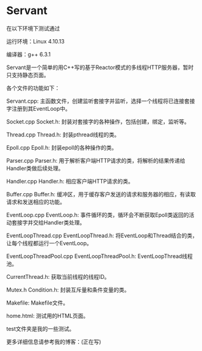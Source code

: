 # Servant

在以下环境下测试通过

 运行环境：Linux 4.10.13

 编译器：g++ 6.3.1

Servant是一个简单的用C++写的基于Reactor模式的多线程HTTP服务器，暂时只支持静态页面。

各个文件的功能如下：

Servant.cpp: 主函数文件，创建监听套接字并监听，选择一个线程将已连接套接字注册到其EventLoop中。

Socket.cpp Socket.h: 封装对套接字的各种操作，包括创建，绑定，监听等。

Thread.cpp Thread.h: 封装pthread线程的类。

Epoll.cpp Epoll.h: 封装epoll的各种操作的类。

Parser.cpp Parser.h: 用于解析客户端HTTP请求的类，将解析的结果传递给Handler类做后续处理。

Handler.cpp Handler.h: 相应客户端HTTP请求的类。

Buffer.cpp Buffer.h: 缓冲区，用于缓存客户发送的请求和服务器的相应，有读取请求和发送相应的功能。

EventLoop.cpp EventLoop.h: 事件循环的类，循环会不断获取Epoll类返回的活动套接字并交给Handler类处理。

EventLoopThread.cpp EventLoopThread.h: 将EventLoop和Thread结合的类，让每个线程都运行一个EventLoop。

EventLoopThreadPool.cpp EventLoopThreadPool.h: EventLoopThread线程池。

CurrentThread.h: 获取当前线程的线程ID。

Mutex.h Condition.h: 封装互斥量和条件变量的类。

Makefile: Makefile文件。

home.html: 测试用的HTML页面。

test文件夹是我的一些测试。

更多详细信息请参考我的博客：(正在写)